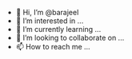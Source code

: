 - 👋 Hi, I’m @barajeel
- 👀 I’m interested in ...
- 🌱 I’m currently learning ...
- 💞️ I’m looking to collaborate on ...
- 📫 How to reach me ...

<!---
barajeel/barajeel is a ✨ special ✨ repository because its `README.md` (this file) appears on your GitHub profile.
You can click the Preview link to take a look at your changes.
--->
